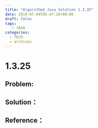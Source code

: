 ```yaml
---
title: "Algorithm4 Java Solution 1.3.25"
date: 2019-07-04T05:47:10+08:00
draft: false
tags:
   - JAVA
categories:
  - TECH
  - archives
---
```



# 1.3.25

## Problem:


## Solution：


## Reference：


